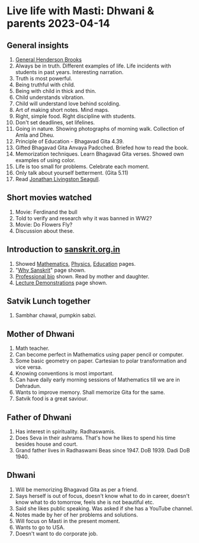 # **Live life with Masti:** Dhwani & parents 2023-04-14

## General insights 
1.  [General Henderson Brooks](https://en.m.wikipedia.org/wiki/T._B._Henderson_Brooks)
2.  Always be in truth. Different examples of life. Life incidents with students in past years. Interesting narration. 
3. Truth is most powerful. 
4. Being truthful with child. 
5. Being with child in thick and thin. 
6. Child understands vibration. 
7. Child will understand love behind scolding.
8. Art of making short notes. Mind maps. 
9. Right, simple food. Right discipline with students. 
10. Don't set deadlines, set lifelines. 
11. Going in nature. Showing photographs of morning walk. Collection of Amla and Dheu. 
12. Principle of Education - Bhagavad Gita 4.39. 
13. Gifted Bhagavad Gita Anvaya Padcched. Briefed how to read the book. 
14. Memorization techniques. Learn Bhagavad Gita verses. Showed own examples of using color. 
15. Life is too small for problems. Celebrate each moment. 
16. Only talk about yourself betterment. (Gita 5.11)
17. Read [Jonathan Livingston Seagull](https://archive.org/stream/B-001-001-075/B-001-001-075_djvu.txt). 

## Short movies watched
 1.  Movie: Ferdinand the bull
 2.  Told to verify and research why it was banned in WW2? 
 3. Movie: Do Flowers Fly? 
 4. Discussion about these. 
 
## Introduction to [sanskrit.org.in](sanskrit.org.in)
 1.  Showed [Mathematics](https://sanskrit.org.in/sme.html), [Physics](https://sanskrit.org.in/spe.html), [Education](https://sanskrit.org.in/sec.html) pages. 
 2. "[Why Sanskrit](https://sanskrit.org.in/why-sanskrit.html)" page shown. 
 3. [Professional bio](https://sanskrit.org.in/alabhya-prof.pdf) shown. Read by mother and daughter. 
 4. [Lecture Demonstrations](https://sanskrit.org.in/lec-dems-camps.html) page shown. 

## Satvik Lunch together
 1.  Sambhar chawal, pumpkin sabzi. 

## Mother of Dhwani 
 1.  Math teacher.
 2. Can become perfect in Mathematics using paper pencil or computer. 
 3. Some basic geometry on paper. Cartesian to polar transformation and vice versa.
 4. Knowing conventions is most important. 
 5. Can have daily early morning sessions of Mathematics till we are in Dehradun. 
 6. Wants to improve memory. Shall memorize Gita for the same.
 7. Satvik food is a great saviour.

## Father of Dhwani 
 1. Has interest in spirituality. Radhaswamis. 
 2. Does Seva in their ashrams. That's how he likes to spend his time besides house and court. 
 3. Grand father lives in Radhaswami Beas since 1947. DoB 1939. Dadi DoB 1940.
 
## Dhwani 
 1. Will be memorizing Bhagavad Gita as per a friend. 
 2. Says herself is out of focus, doesn't know what to do in career, doesn't know what to do tomorrow, feels she is not beautiful etc.
 3. Said she likes public speaking. Was asked if she has a YouTube channel. 
 4. Notes made by her of her problems and solutions. 
 5. Will focus on Masti in the present moment.
 6. Wants to go to USA.
 7. Doesn't want to do corporate job.

